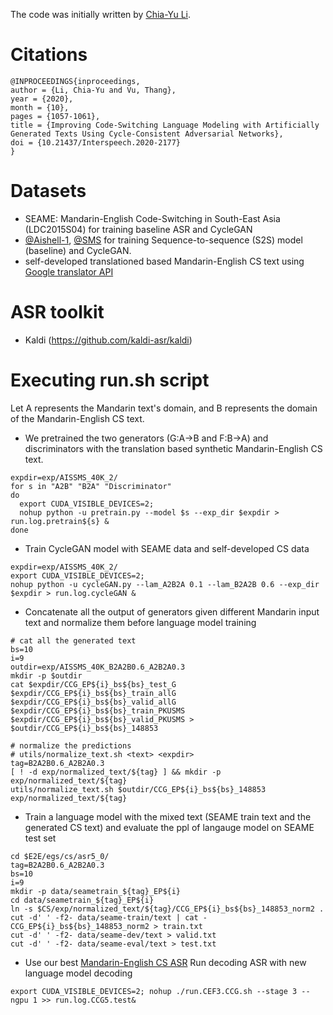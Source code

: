 The code was initially written by [Chia-Yu Li](https://github.com/chiayuli).

# Citations
```
@INPROCEEDINGS{inproceedings,
author = {Li, Chia-Yu and Vu, Thang},
year = {2020},
month = {10},
pages = {1057-1061},
title = {Improving Code-Switching Language Modeling with Artificially Generated Texts Using Cycle-Consistent Adversarial Networks},
doi = {10.21437/Interspeech.2020-2177}
}

```
# Datasets
* SEAME: Mandarin-English Code-Switching in South-East Asia (LDC2015S04) for training baseline ASR and CycleGAN
* [@Aishell-1](https://www.openslr.org/33/), [@SMS](https://scholarbank.nus.edu.sg/handle/10635/137343) for training Sequence-to-sequence (S2S) model (baseline) and CycleGAN.
* self-developed translationed based Mandarin-English CS text using [Google translator API](https://cloud.google.com/translate/docs/reference/rest)

# ASR toolkit
* Kaldi (https://github.com/kaldi-asr/kaldi)

# Executing run.sh script
Let A represents the Mandarin text's domain, and B represents the domain of the Mandarin-English CS text. 
* We pretrained the two generators (G:A->B and F:B->A) and discriminators with the translation based synthetic Mandarin-English CS text.
```
expdir=exp/AISSMS_40K_2/
for s in "A2B" "B2A" "Discriminator"
do
  export CUDA_VISIBLE_DEVICES=2;
  nohup python -u pretrain.py --model $s --exp_dir $expdir > run.log.pretrain${s} &
done
```
* Train CycleGAN model with SEAME data and self-developed CS data
```
expdir=exp/AISSMS_40K_2/
export CUDA_VISIBLE_DEVICES=2;
nohup python -u cycleGAN.py --lam_A2B2A 0.1 --lam_B2A2B 0.6 --exp_dir $expdir > run.log.cycleGAN &
```
* Concatenate all the output of generators given different Mandarin input text and normalize them before language model training
```
# cat all the generated text
bs=10
i=9
outdir=exp/AISSMS_40K_B2A2B0.6_A2B2A0.3
mkdir -p $outdir
cat $expdir/CCG_EP${i}_bs${bs}_test_G $expdir/CCG_EP${i}_bs${bs}_train_allG $expdir/CCG_EP${i}_bs${bs}_valid_allG $expdir/CCG_EP${i}_bs${bs}_train_PKUSMS $expdir/CCG_EP${i}_bs${bs}_valid_PKUSMS > $outdir/CCG_EP${i}_bs${bs}_148853

# normalize the predictions
# utils/normalize_text.sh <text> <expdir>
tag=B2A2B0.6_A2B2A0.3
[ ! -d exp/normalized_text/${tag} ] && mkdir -p exp/normalized_text/${tag}
utils/normalize_text.sh $outdir/CCG_EP${i}_bs${bs}_148853 exp/normalized_text/${tag}
```
* Train a language model with the mixed text (SEAME train text and the generated CS text) and evaluate the ppl of langauge model on SEAME test set
```
cd $E2E/egs/cs/asr5_0/
tag=B2A2B0.6_A2B2A0.3
bs=10
i=9
mkdir -p data/seametrain_${tag}_EP${i} 
cd data/seametrain_${tag}_EP${i}
ln -s $CS/exp/normalized_text/${tag}/CCG_EP${i}_bs${bs}_148853_norm2 .
cut -d' ' -f2- data/seame-train/text | cat - CCG_EP${i}_bs${bs}_148853_norm2 > train.txt
cut -d' ' -f2- data/seame-dev/text > valid.txt
cut -d' ' -f2- data/seame-eval/text > test.txt
```
* Use our best [Mandarin-English CS ASR](https://github.com/chiayuli/My-Ph.D.-Publications/tree/main/E2E-ASR-for-Mandarin-English-CS-speech) Run decoding ASR with new language model decoding
```
export CUDA_VISIBLE_DEVICES=2; nohup ./run.CEF3.CCG.sh --stage 3 --ngpu 1 >> run.log.CCG5.test&
```
